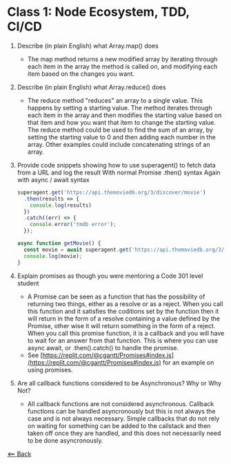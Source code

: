 # Class 1: Node Ecosystem, TDD, CI/CD

1. Describe (in plain English) what Array.map() does
    - The map method returns a new modified array by iterating through each item in the array the method is called on, and modifying each item based on the changes you want.
2. Describe (in plain English) what Array.reduce() does
    - The reduce method "reduces" an array to a single value. This happens by setting a starting value. The method iterates through each item in the array and then modifies the starting value based on that item and how you want that item to change the starting value. The reduce method could be used to find the sum of an array, by setting the starting value to 0 and then adding each number in the array. Other examples could include concatenating strings of an array.
3. Provide code snippets showing how to use superagent() to fetch data from a URL and log the result
With normal Promise .then() syntax
Again with async / await syntax

    ```javascript
    superagent.get('https://api.themoviedb.org/3/discover/movie')
      .then(results => {
        console.log(results)
      })
      .catch((err) => {
        console.error('tmdb error');
      });

    async function getMovie() {
      const movie = await superagent.get('https://api.themoviedb.org/3/discover/movie');
      console.log(movie);
    }
    ```

4. Explain promises as though you were mentoring a Code 301 level student
    - A Promise can be seen as a function that has the possibility of returning two things, either as a resolve or as a reject. When you call this function and it satisfies the coditions set by the function then it will return in the form of a resolve containing a value defined by the Promise, other wise it will return something in the form of a reject. When you call this promise function, it is a callback and you will have to wait for an answer from that function. This is where you can use async await, or .then().catch() to handle the promise.
    - See [https://replit.com/@cgantt/Promises#index.js](https://replit.com/@cgantt/Promises#index.js) for an example on using promises.
5. Are all callback functions considered to be Asynchronous? Why or Why Not?
    - All callback functions are not considered asynchronous. Callback functions can be handled asyncronously but this is not always the case and is not always necessary. Simple callbacks that do not rely on waiting for something can be added to the callstack and then taken off once they are handled, and this does not necessarily need to be done asyncronously.

[<== Back](../README.md)
